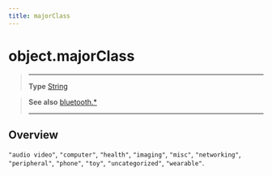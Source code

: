```yaml
---
title: majorClass
---
```

# object.majorClass

> --------------------- ------------------------------------------------------------------------------------------
> __Type__              [String](https://docs.coronalabs.com/api/type/String.html)


> __See also__          [bluetooth.*](/plugin/bluetooth/)
> --------------------- ------------------------------------------------------------------------------------------

## Overview

`"audio video"`, `"computer"`, `"health"`, `"imaging"`, `"misc"`, `"networking"`, `"peripheral"`, `"phone"`, `"toy"`, `"uncategorized"`, `"wearable"`. 